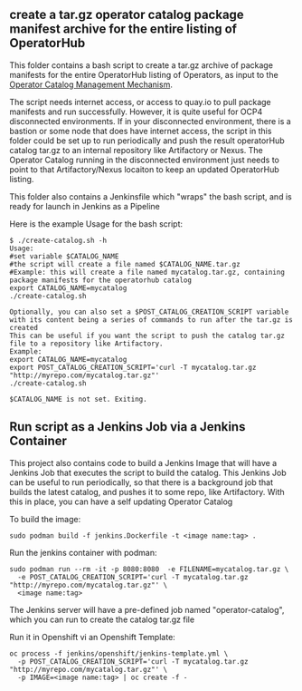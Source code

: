 ## create a tar.gz operator catalog package manifest archive for the entire listing of OperatorHub

This folder contains a bash script to create a tar.gz archive of package manifests for the entire OperatorHub listing of Operators, as input to the 
[Operator Catalog Management Mechanism](https://github.com/ldojo/ocp4-operator-catalog-management). 

The script needs internet access, or access to quay.io to pull package manifests and run successfully. However, it is quite useful
for OCP4 disconnected environments. If in your disconnected environment, there is a bastion or some node that does have internet access,
the script in this folder could be set up to run periodically and push the result operatorHub catalog tar.gz to an internal repository
like Artifactory or Nexus. The Operator Catalog running in the disconnected environment just needs to point to that Artifactory/Nexus locaiton
to keep an updated OperatorHub listing.

This folder also contains a Jenkinsfile which "wraps" the bash script, and is ready for launch in Jenkins as a Pipeline

Here is the example Usage for the bash script:
```
$ ./create-catalog.sh -h
Usage:
#set variable $CATALOG_NAME
#the script will create a file named $CATALOG_NAME.tar.gz
#Example: this will create a file named mycatalog.tar.gz, containing package manifests for the operatorhub catalog
export CATALOG_NAME=mycatalog
./create-catalog.sh

Optionally, you can also set a $POST_CATALOG_CREATION_SCRIPT variable with its content being a series of commands to run after the tar.gz is created
This can be useful if you want the script to push the catalog tar.gz file to a repository like Artifactory.
Example:
export CATALOG_NAME=mycatalog
export POST_CATALOG_CREATION_SCRIPT='curl -T mycatalog.tar.gz "http://myrepo.com/mycatalog.tar.gz"'
./create-catalog.sh

$CATALOG_NAME is not set. Exiting.
```

## Run script as a Jenkins Job via a Jenkins Container

This project also contains code to build a Jenkins Image that will have a Jenkins Job that executes the script to build the catalog. 
This Jenkins Job can be useful to run periodically, so that there is a background job that builds the latest catalog, and pushes it to 
some repo, like Artifactory. With this in place, you can have a self updating Operator Catalog

To build the image:
```
sudo podman build -f jenkins.Dockerfile -t <image name:tag> .
```

Run the jenkins container with podman:
```
sudo podman run --rm -it -p 8080:8080  -e FILENAME=mycatalog.tar.gz \
  -e POST_CATALOG_CREATION_SCRIPT='curl -T mycatalog.tar.gz "http://myrepo.com/mycatalog.tar.gz"' \
  <image name:tag>
```
The Jenkins server will have a pre-defined job named "operator-catalog", which you can run to create the catalog tar.gz file

Run it in Openshift vi an Openshift Template:
```
oc process -f jenkins/openshift/jenkins-template.yml \
  -p POST_CATALOG_CREATION_SCRIPT='curl -T mycatalog.tar.gz "http://myrepo.com/mycatalog.tar.gz"' \
  -p IMAGE=<image name:tag> | oc create -f -
```

